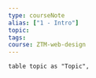 ```yaml
---
type: courseNote
alias: ["1 - Intro"]
topic: 
tags: 
course: ZTM-web-design
---
```



```dataview
table topic as "Topic",  
```